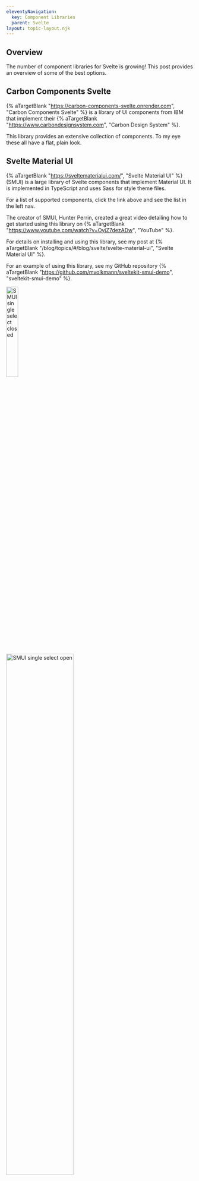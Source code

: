```yaml
---
eleventyNavigation:
  key: Component Libraries
  parent: Svelte
layout: topic-layout.njk
---
```


## Overview

The number of component libraries for Svelte is growing!
This post provides an overview of some of the best options.

## Carbon Components Svelte

{% aTargetBlank "https://carbon-components-svelte.onrender.com",
"Carbon Components Svelte" %} is a library of UI components from IBM
that implement their {% aTargetBlank "https://www.carbondesignsystem.com",
"Carbon Design System" %}.

This library provides an extensive collection of components.
To my eye these all have a flat, plain look.

## Svelte Material UI

{% aTargetBlank "https://sveltematerialui.com/", "Svelte Material UI" %} (SMUI)
is a large library of Svelte components that implement Material UI.
It is implemented in TypeScript and uses Sass for style theme files.

For a list of supported components, click the link above
and see the list in the left nav.

The creator of SMUI, Hunter Perrin, created a great video
detailing how to get started using this library on
{% aTargetBlank "https://www.youtube.com/watch?v=OyjZ7dezADw", "YouTube" %}.

For details on installing and using this library, see my post at
{% aTargetBlank "/blog/topics/#/blog/svelte/svelte-material-ui",
"Svelte Material UI" %}.

For an example of using this library, see my GitHub repository {% aTargetBlank
"https://github.com/mvolkmann/sveltekit-smui-demo", "sveltekit-smui-demo" %}.

<img alt="SMUI single select closed" style="width: 25%"
  src="/blog/assets/smui-single-select1.png?v={{pkg.version}}"
  title="SMUI single select closed">

<img alt="SMUI single select open" style="width: 60%"
  src="/blog/assets/smui-single-select2.png?v={{pkg.version}}"
  title="SMUI single select open">

## svelte-calendar

{% aTargetBlank "https://6edesign.github.io/svelte-calendar/",
"svelte-calendar" %} is a date picker component for Svelte.
It includes a large amount of animation.
For some users this may feel like too much animation
and be more of a distraction than a positive feature.
See the demo at the link above.

## svelte-datepicker

{% aTargetBlank "https://github.com/beyonk-adventures/svelte-datepicker",
"svelte-datepicker" %} from {% aTargetBlank "https://beyonk.com", "Beyonk" %}
is a component library that provides calendar, date picker,
date range picker, and time selection.

For an example, see this {% aTargetBlank
"https://svelte.dev/repl/d812e880c6934f9e9a7cf9f760eddc11?version=3.31.2",
"REPL" %}.

This renders a selected date range in a nice way,
but changing the start and end dates feels clumsy.

## svelte-fullcalendar

{% aTargetBlank "https://github.com/YogliB/svelte-fullcalendar",
"svelte-fullcalendar" %} is a Svelte wrapper around the framework independent
library {% aTargetBlank "https://fullcalendar.io", "FullCalendar" %}.
This is a very popular open source library that also has a paid tier
offering advanced features.

For an example of using this library, see my GitHub repository {% aTargetBlank
"https://github.com/mvolkmann/sveltekit-smui-demo", "sveltekit-smui-demo" %}.

<img alt="svelte-fullcalendar" style="width: 70%"
  src="/blog/assets/svelte-fullcalendar.png?v={{pkg.version}}"
  title="svelte-fullcalendar">

## Svelte MultiSelect

{% aTargetBlank "https://svelte-multiselect.netlify.app",
"Svelte MultiSelect" %} is an input component that displays a dropdown list
of options from which the user can make multiple selections.
Each selected option is displayed as a "chip"
with an "x" that can be clicked to deselect it.

For an example of using this component, see my GitHub repository {% aTargetBlank
"https://github.com/mvolkmann/sveltekit-smui-demo", "sveltekit-smui-demo" %}.

<img alt="svelte-multiselect" style="width: 70%"
  src="/blog/assets/svelte-multiselect.png?v={{pkg.version}}"
  title="svelte-multiselect">

## svelte-time-picker

{% aTargetBlank "https://gitlab.com/public-e-soa-com/svelte-time-picker#readme",
"svelte-time-picker" %} is a time picker component for Svelte.
It uses the lollypop style, which many users may find confusing.
The hour is selected by dragging a circle around the perimeter of a clock face.
When the mouse is released, the clock face changes
to display minutes instead of hours.
It is not obvious how to return to the hour clock face,
but this is done by click the hour number above the clock face.

For an example of using this component, see my GitHub repository {% aTargetBlank
"https://github.com/mvolkmann/sveltekit-smui-demo", "sveltekit-smui-demo" %}.

<img alt="svelte-time-picker hour" style="width: 40%"
  src="/blog/assets/svelte-time-picker-hour.png?v={{pkg.version}}"
  title="svelte-time-picker hour">
<img alt="svelte-time-picker minute" style="width: 40%"
  src="/blog/assets/svelte-time-picker-minute.png?v={{pkg.version}}"
  title="svelte-time-picker minute">

## HTML input type="date"

Using the HTML `input` element with a `type` of "date" works,
but has a number of issues documented in {% aTargetBlank
"https://developer.mozilla.org/en-US/docs/Web/HTML/Element/input/date#using_date_inputs",
"MDN" %}. Chief among the issues is consistent browser support.
For this reason, I recommend using a date picker component.

<img alt="input type date" style="width: 40%"
  src="/blog/assets/input-type-date.png?v={{pkg.version}}"
  title="input type date">

## Custom Date Picker

I have implemented a date picker that is
not yet available in its own GitHub repository.
However, it can be found in my GitHub repository {% aTargetBlank
"https://github.com/mvolkmann/sveltekit-smui-demo", "sveltekit-smui-demo" %}.
See the file `DatePicker.svelte`.
This has been used successfully on a real project.

<img alt="Svelte custom date picker single" style="width: 60%"
  src="/blog/assets/svelte-custom-date-picker-single.png?v={{pkg.version}}"
  title="Svelte custom date picker single">

<img alt="Svelte custom date picker range" style="width: 70%"
  src="/blog/assets/svelte-custom-date-picker-range.png?v={{pkg.version}}"
  title="Svelte custom date picker range">

## HTML input type="time"

Using the HTML `input` element with a `type` of "time"
is a reasonable option for allowing users to select a single time value.

For an example of using thi , see my GitHub repository {% aTargetBlank
"https://github.com/mvolkmann/sveltekit-smui-demo", "sveltekit-smui-demo" %}.

<img alt="input type time" style="width: 30%"
  src="/blog/assets/input-type-time-chrome.png?v={{pkg.version}}"
  title="input type time">

## Toast UI Calendar

The Toast UI {% aTargetBlank "https://ui.toast.com/tui-calendar", "Calendar" %}
component is an alternative to the FullCalendar component described earlier.
It seems to have a large number of features and is free.
But so far I haven't been able to get it to work.
